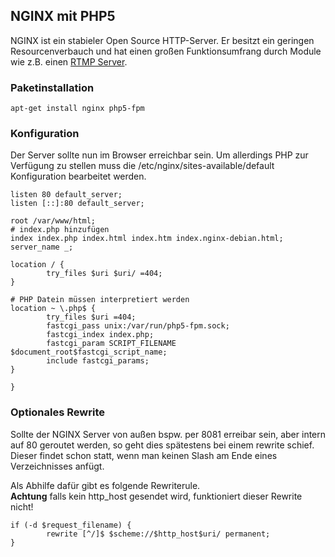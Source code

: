 ## NGINX mit PHP5

NGINX ist ein stabieler Open Source HTTP-Server. Er besitzt ein geringen Resourcenverbauch und hat einen großen Funktionsumfrang durch Module wie z.B. einen [RTMP Server](https://github.com/mc8051/anleitungen/tree/master/nginx_rtmp).

### Paketinstallation

    apt-get install nginx php5-fpm

### Konfiguration
Der Server sollte nun im Browser erreichbar sein. Um allerdings PHP zur Verfügung zu stellen muss die /etc/nginx/sites-available/default Konfiguration bearbeitet werden.

    listen 80 default_server;
    listen [::]:80 default_server;

    root /var/www/html;
    # index.php hinzufügen
    index index.php index.html index.htm index.nginx-debian.html;
    server_name _;

    location / {
            try_files $uri $uri/ =404;
    }

    # PHP Datein müssen interpretiert werden
    location ~ \.php$ {
            try_files $uri =404;
            fastcgi_pass unix:/var/run/php5-fpm.sock;
            fastcgi_index index.php;
            fastcgi_param SCRIPT_FILENAME $document_root$fastcgi_script_name;
            include fastcgi_params;
    }

    }

### Optionales Rewrite
Sollte der NGINX Server von außen bspw. per 8081 erreibar sein, aber intern auf 80 geroutet werden, so geht dies spätestens bei einem rewrite schief.  
Dieser findet schon statt, wenn man keinen Slash am Ende eines Verzeichnisses anfügt.

Als Abhilfe dafür gibt es folgende Rewriterule.  
**Achtung** falls kein http_host gesendet wird, funktioniert dieser Rewrite nicht!

    if (-d $request_filename) {
            rewrite [^/]$ $scheme://$http_host$uri/ permanent;
    }
